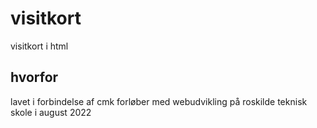 # visitkort
visitkort i html

## hvorfor
lavet i forbindelse af cmk forløber med webudvikling på roskilde teknisk skole i august 2022
